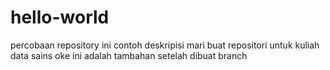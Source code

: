 # hello-world
percobaan repository
ini contoh deskripisi
mari
buat 
repositori
untuk
kuliah
data
sains
oke
ini adalah tambahan setelah dibuat branch
